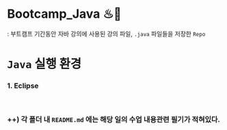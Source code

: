 # Bootcamp_Java ♨💪
: 부트캠프 기간동안 자바 강의에 사용된 강의 파일, `.java` 파일들을 저장한 `Repo`

# `Java` 실행 환경

### 1. Eclipse
<br>

### ++) 각 폴더 내 `README.md` 에는 해당 일의 수업 내용관련 필기가 적혀있다.

